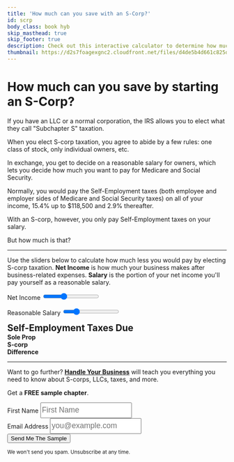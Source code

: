 ```yaml
---
title: 'How much can you save with an S-Corp?'
id: scrp
body_class: book hyb
skip_masthead: true
skip_footer: true
description: Check out this interactive calculator to determine how much an S-corp could save you.
thumbnail: https://d2s7foagexgnc2.cloudfront.net/files/d4de5b4d661c825d65d3/hyb_cover_3d_no_shadow.png
---
```


# How much can you save by starting an S-Corp?

If you have an LLC or a normal corporation, the IRS allows you to elect what they call "Subchapter S" taxation.

When you elect S-corp taxation, you agree to abide by a few rules: one class of stock, only individual owners, etc.

In exchange, you get to decide on a reasonable salary for owners, which lets you decide how much you want to pay for Medicare and Social Security.

Normally, you would pay the Self-Employment taxes (both employee and employer sides of Medicare and Social Security taxes) on all of your income, 15.4% up to $118,500 and 2.9% thereafter.

With an S-corp, however, you only pay Self-Employment taxes on your salary.

But how much is that?

----

Use the sliders below to calculate how much less you would pay by electing S-corp taxation.
**Net Income** is how much your business makes after business-related expenses. **Salary** is the portion of your net income you'll pay yourself as a reasonable salary.

<label for="net-income">Net Income</label> <span id="net-income-val"></span>
<input type="range" id="net-income" min="50000" max="250000" step="1000" value="120000"> 

<label for="salary">Reasonable Salary</label> <span id="salary-val"></span>
<input type="range" id="salary" min="50000" max="250000" step="1000" value="90000">

<h2 class="center" style="margin-bottom: 0; margin-top: 0">Self-Employment Taxes Due</h2>

<div class="row center well">
  <div class="col-sm-6">
    <div><strong>Sole Prop</strong></div>
    <div class="calc-result" id="sole-prop-result"></div>
  </div>
  <div class="col-sm-6">
    <div><strong>S-corp</strong></div>
    <div class="calc-result" id="s-corp-result"></div>
  </div>
</div>
<div class="row center well">
  <div class="col-sm-12">
    <div><strong>Difference</strong></div>
    <div class="calc-result" id="difference"></div>
  </div>
</div>

---

Want to go further? <a href="/handle-your-business"><strong>Handle Your Business</strong></a> will teach you everything you need to know about S-corps, LLCs, taxes, and more.

<div class="well">
<div class="center">
  <p>Get a <strong>FREE sample chapter</strong>.</p>
  <form action="https://www.getdrip.com/forms/8653666/submissions" method="POST" role="form" class="form-inline" style="margin-top: 0.5em;" data-drip-embedded-form="8653666">
    <div class="form-group">
      <label class="sr-only" for="first-name">First Name</label>
      <input id="first-name" type="text" class="sans" style="font-size: 17.5px; height: 36px; width: 12em; line-height: 22px;" name="fields[name]" placeholder="First Name"></input>
    </div>
    <div class="form-group">
      <label class="sr-only" for="email-address">Email Address</label>
      <input id="email-address" type="email" class="sans" style="font-size: 17.5px; height: 36px; width: 12em; line-height: 22px;" name="fields[email]" placeholder="you@example.com"></input>
    </div>
    <input class="btn btn-warning btn-large" type="submit" value="Send Me The Sample" />
  </form>
  <small>We won't send you spam. Unsubscribe at any time.</small>
</div>
</div>


<script type="text/javascript">
function numberWithCommas(x) {
    return '$' + x.toString().replace(/\B(?=(\d{3})+(?!\d))/g, ",");
}

function recalculate(event) {

  var netIncome = parseFloat($('#net-income').val());
  var salary = parseFloat($('#salary').val());

  if (netIncome <= salary) {
    if (event.target.id == "net-income") {
      salary = netIncome;
      $('#salary').val(netIncome);
    } else {
      netIncome = salary;
      $('#net-income').val(salary);
    }
  }

  $('#net-income-val').text(numberWithCommas(netIncome));
  $('#salary-val').text(numberWithCommas(salary));

  var solePropMedicare = netIncome * 0.029;
  var solePropSS = Math.min(netIncome, 118500) * 0.124;

  $("#sole-prop-result").text(numberWithCommas(Math.round(solePropMedicare + solePropSS)));

  var sCorpMedicare = salary * 0.029;
  var sCorpSS = Math.min(salary, 118500) * 0.124;

  $("#s-corp-result").text(numberWithCommas(Math.round(sCorpMedicare + sCorpSS)));

  var difference = Math.round((solePropMedicare + solePropSS) - (sCorpMedicare + sCorpSS));
  
  $("#difference").text(numberWithCommas(difference));
}

window.onload = function() {
  $('#net-income').on("input", recalculate);
  $('#salary').on("input", recalculate);

  recalculate();
};
</script>
